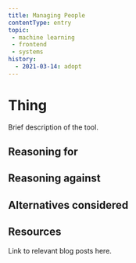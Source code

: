 ```yaml
---
title: Managing People
contentType: entry
topic:
 - machine learning
 - frontend
 - systems
history:
  - 2021-03-14: adopt
---
```


# Thing
Brief description of the tool.

## Reasoning for

## Reasoning against

## Alternatives considered

## Resources
Link to relevant blog posts here.